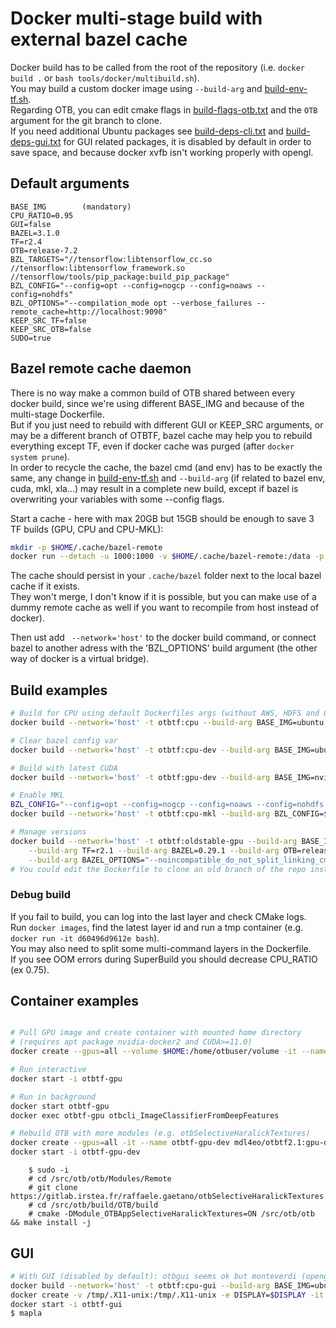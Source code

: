 # Docker multi-stage build with external bazel cache
Docker build has to be called from the root of the repository (i.e. `docker build .` or `bash tools/docker/multibuild.sh`).  
You may build a custom docker image using `--build-arg` and [build-env-tf.sh](build-env-tf.sh).  
Regarding OTB, you can edit cmake flags in [build-flags-otb.txt](build-flags-otb.txt) and the `OTB` argument for the git branch to clone.  
If you need additional Ubuntu packages see [build-deps-cli.txt](build-deps-cli.txt) and [build-deps-gui.txt](build-deps-gui.txt) for GUI related packages, it is disabled by default in order to save space, and because docker xvfb isn't working properly with opengl.

## Default arguments
```
BASE_IMG        (mandatory)
CPU_RATIO=0.95
GUI=false
BAZEL=3.1.0
TF=r2.4
OTB=release-7.2
BZL_TARGETS="//tensorflow:libtensorflow_cc.so //tensorflow:libtensorflow_framework.so //tensorflow/tools/pip_package:build_pip_package"
BZL_CONFIG="--config=opt --config=nogcp --config=noaws --config=nohdfs"
BZL_OPTIONS="--compilation_mode opt --verbose_failures --remote_cache=http://localhost:9090"
KEEP_SRC_TF=false
KEEP_SRC_OTB=false
SUDO=true
```

## Bazel remote cache daemon
There is no way make a common build of OTB shared between every docker build, since we're using different BASE_IMG and because of the multi-stage Dockerfile.  
But if you just need to rebuild with different GUI or KEEP_SRC arguments, or may be a different branch of OTBTF, bazel cache may help you to rebuild everything except TF, even if docker cache was purged (after `docker system prune`).  
In order to recycle the cache, the bazel cmd (and env) has to be exactly the same, any change in [build-env-tf.sh](build-env-tf.sh) and `--build-arg` (if related to bazel env, cuda, mkl, xla...) may result in a complete new build, except if bazel is overwriting your variables with some --config flags.  

Start a cache - here with max 20GB but 15GB should be enough to save 3 TF builds (GPU, CPU and CPU-MKL):  
```bash
mkdir -p $HOME/.cache/bazel-remote
docker run --detach -u 1000:1000 -v $HOME/.cache/bazel-remote:/data -p 9090:8080 buchgr/bazel-remote-cache --max_size=20
```
The cache should persist in your `.cache/bazel` folder next to the local bazel cache if it exists.  
They won't merge, I don't know if it is possible, but you can make use of a dummy remote cache as well if you want to recompile from host instead of docker).  

Then ust add ` --network='host'` to the docker build command, or connect bazel to another adress with the 'BZL_OPTIONS' build argument (the other way of docker is a virtual bridge).  


## Build examples
```bash
# Build for CPU using default Dockerfiles args (without AWS, HDFS and GCP support)
docker build --network='host' -t otbtf:cpu --build-arg BASE_IMG=ubuntu:18.04 .

# Clear bazel config var
docker build --network='host' -t otbtf:cpu-dev --build-arg BASE_IMG=ubuntu:18.04 --build-arg BZL_CONFIG= KEEP_SRC_OTB=true .

# Build with latest CUDA
docker build --network='host' -t otbtf:gpu-dev --build-arg BASE_IMG=nvidia/cuda:11.0-cudnn8-devel-ubuntu18.04 KEEP_SRC_OTB=true .

# Enable MKL
BZL_CONFIG="--config=opt --config=nogcp --config=noaws --config=nohdfs --config=mkl --copt='-mfpmath=both'"
docker build --network='host' -t otbtf:cpu-mkl --build-arg BZL_CONFIG=$BZL_CONFIG --build-arg BASE_IMG=nvidia/cuda:11.0-cudnn8-devel-ubuntu18.04 .

# Manage versions
docker build --network='host' -t otbtf:oldstable-gpu --build-arg BASE_IMG=nvidia/cuda:10.1-cudnn7-devel-ubuntu18.04 \
    --build-arg TF=r2.1 --build-arg BAZEL=0.29.1 --build-arg OTB=release-7.2 \
    --build-arg BAZEL_OPTIONS="--noincompatible_do_not_split_linking_cmdline -c opt --verbose_failures" .
# You could edit the Dockerfile to clone an old branch of the repo instead of cp new files from the build context
```

### Debug build
If you fail to build, you can log into the last layer and check CMake logs.  
Run `docker images`, find the latest layer id and run a tmp container (e.g. `docker run -it d60496d9612e bash`).  
You may also need to split some multi-command layers in the Dockerfile.  
If you see OOM errors during SuperBuild you should decrease CPU_RATIO (ex 0.75).  


## Container examples
```bash

# Pull GPU image and create container with mounted home directory
# (requires apt package nvidia-docker2 and CUDA>=11.0)
docker create --gpus=all --volume $HOME:/home/otbuser/volume -it --name otbtf-gpu mdl4eo/otbtf2.1:gpu

# Run interactive
docker start -i otbtf-gpu

# Run in background
docker start otbtf-gpu
docker exec otbtf-gpu otbcli_ImageClassifierFromDeepFeatures

# Rebuild OTB with more modules (e.g. otbSelectiveHaralickTextures)
docker create --gpus=all -it --name otbtf-gpu-dev mdl4eo/otbtf2.1:gpu-dev
docker start -i otbtf-gpu-dev
```
```
    $ sudo -i
    # cd /src/otb/otb/Modules/Remote
    # git clone https://gitlab.irstea.fr/raffaele.gaetano/otbSelectiveHaralickTextures.git
    # cd /src/otb/build/OTB/build
    # cmake -DModule_OTBAppSelectiveHaralickTextures=ON /src/otb/otb && make install -j
```


## GUI
```bash
# With GUI (disabled by default): otbgui seems ok but monteverdi (opengl) isn't working
docker build --network='host' -t otbtf:cpu-gui --build-arg BASE_IMG=ubuntu:18.04 --build-arg GUI=true .
docker create -v /tmp/.X11-unix:/tmp/.X11-unix -e DISPLAY=$DISPLAY -it --name otbtf-gui otbtf:cpu-gui
docker start -i otbtf-gui
$ mapla
```
